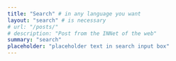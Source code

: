 ```yaml
---
title: "Search" # in any language you want
layout: "search" # is necessary
# url: "/posts/"
# description: "Post from the INNet of the web"
summary: "search"
placeholder: "placeholder text in search input box"
---
```


